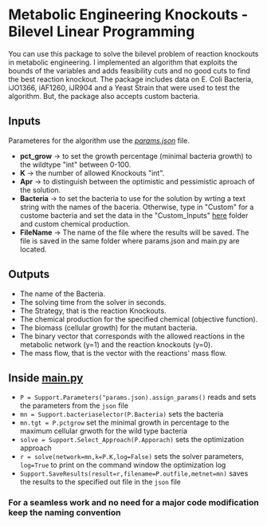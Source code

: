 # Metabolic Engineering Knockouts - Bilevel Linear Programming

You can use this package to solve the bilevel problem of reaction knockouts in metabolic engineering. I implemented an algorithm that exploits the bounds of the variables and adds feasibility cuts and no good cuts to find the best reaction knockout. The package includes data on E. Coli Bacteria, iJO1366, iAF1260, iJR904 and a Yeast Strain that were used to test the algorithm. But, the package also accepts custom bacteria.

## Inputs 
Parameteres for the algorithm use the [*params.json*](../main/params.json) file. 
- **pct_grow** -> to set the growth percentage (minimal bacteria growth) to the wildtype "int" between 0-100. 
- **K** -> the number of allowed Knockouts "int". 
- **Apr** -> to distinguish between the optimistic and pessimistic aproach of the solution. 
- **Bacteria** -> to set the bacteria to use for the solution by wrting a text string with the names of the baceria. Otherwise, type in "Custom" for a custome bacteria and set the data in the "Custom_Inputs" [here](../main/Custom_Inputs) folder and custom chemical production. 
- **FileName** -> The name of the file where the results will be saved. The file is saved in the same folder where params.json and main.py are located. 

## Outputs
 - The name of the Bacteria.
 - The solving time from the solver in seconds.
 - The Strategy, that is the reaction Knockouts.
 - The chemical production for the specified chemical (objective function).
 - The biomass (cellular growth) for the mutant bacteria.
 - The binary vector that corresponds with the allowed reactions in the metabolic network (y=1) and the reaction knockouts (y=0).
 - The mass flow, that is the vector with the reactions' mass flow. 

## Inside [main.py](../main.py)

- `P = Support.Parameters("params.json).assign_params()` reads and sets the parameters from the `json` file
- `mn = Support.bacteriaselector(P.Bacteria)` sets the bacteria 
- `mn.tgt = P.pctgrow` set the minimal growth in percentage to the maximum cellular grwoth for the wild type bacteria
- `solve = Support.Select_Approach(P.Apporach)` sets the optimization approach
- `r = solve(network=mn,k=P.K,log=False)` sets the solver parameters, `log=True` to print on the command window the optimization log
- `Support.SaveResults(result=r,filename=P.outfile,metnet=mn)` saves the results to the specified out file in the `json` file


 ### For a seamless work and no need for a major code modification keep the naming convention
